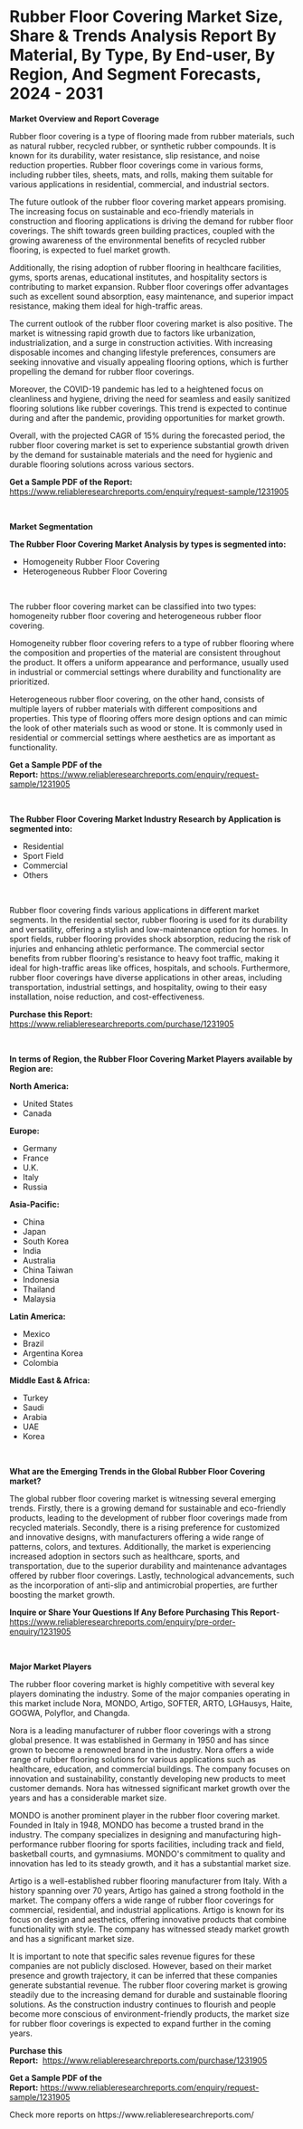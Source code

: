 <p><h1>Rubber Floor Covering Market Size, Share & Trends Analysis Report By Material, By Type, By End-user, By Region, And Segment Forecasts, 2024 - 2031</h1></p><p><strong>Market Overview and Report Coverage</strong></p>
<p><p>Rubber floor covering is a type of flooring made from rubber materials, such as natural rubber, recycled rubber, or synthetic rubber compounds. It is known for its durability, water resistance, slip resistance, and noise reduction properties. Rubber floor coverings come in various forms, including rubber tiles, sheets, mats, and rolls, making them suitable for various applications in residential, commercial, and industrial sectors.</p><p>The future outlook of the rubber floor covering market appears promising. The increasing focus on sustainable and eco-friendly materials in construction and flooring applications is driving the demand for rubber floor coverings. The shift towards green building practices, coupled with the growing awareness of the environmental benefits of recycled rubber flooring, is expected to fuel market growth.</p><p>Additionally, the rising adoption of rubber flooring in healthcare facilities, gyms, sports arenas, educational institutes, and hospitality sectors is contributing to market expansion. Rubber floor coverings offer advantages such as excellent sound absorption, easy maintenance, and superior impact resistance, making them ideal for high-traffic areas.</p><p>The current outlook of the rubber floor covering market is also positive. The market is witnessing rapid growth due to factors like urbanization, industrialization, and a surge in construction activities. With increasing disposable incomes and changing lifestyle preferences, consumers are seeking innovative and visually appealing flooring options, which is further propelling the demand for rubber floor coverings.</p><p>Moreover, the COVID-19 pandemic has led to a heightened focus on cleanliness and hygiene, driving the need for seamless and easily sanitized flooring solutions like rubber coverings. This trend is expected to continue during and after the pandemic, providing opportunities for market growth.</p><p>Overall, with the projected CAGR of 15% during the forecasted period, the rubber floor covering market is set to experience substantial growth driven by the demand for sustainable materials and the need for hygienic and durable flooring solutions across various sectors.</p></p>
<p><strong>Get a Sample PDF of the Report:</strong> <a href="https://www.reliableresearchreports.com/enquiry/request-sample/1231905">https://www.reliableresearchreports.com/enquiry/request-sample/1231905</a></p>
<p>&nbsp;</p>
<p><strong>Market Segmentation</strong></p>
<p><strong>The Rubber Floor Covering Market Analysis by types is segmented into:</strong></p>
<p><ul><li>Homogeneity Rubber Floor Covering</li><li>Heterogeneous Rubber Floor Covering</li></ul></p>
<p>&nbsp;</p>
<p><p>The rubber floor covering market can be classified into two types: homogeneity rubber floor covering and heterogeneous rubber floor covering. </p><p>Homogeneity rubber floor covering refers to a type of rubber flooring where the composition and properties of the material are consistent throughout the product. It offers a uniform appearance and performance, usually used in industrial or commercial settings where durability and functionality are prioritized.</p><p>Heterogeneous rubber floor covering, on the other hand, consists of multiple layers of rubber materials with different compositions and properties. This type of flooring offers more design options and can mimic the look of other materials such as wood or stone. It is commonly used in residential or commercial settings where aesthetics are as important as functionality.</p></p>
<p><strong>Get a Sample PDF of the Report:</strong>&nbsp;<a href="https://www.reliableresearchreports.com/enquiry/request-sample/1231905">https://www.reliableresearchreports.com/enquiry/request-sample/1231905</a></p>
<p>&nbsp;</p>
<p><strong>The Rubber Floor Covering Market Industry Research by Application is segmented into:</strong></p>
<p><ul><li>Residential</li><li>Sport Field</li><li>Commercial</li><li>Others</li></ul></p>
<p>&nbsp;</p>
<p><p>Rubber floor covering finds various applications in different market segments. In the residential sector, rubber flooring is used for its durability and versatility, offering a stylish and low-maintenance option for homes. In sport fields, rubber flooring provides shock absorption, reducing the risk of injuries and enhancing athletic performance. The commercial sector benefits from rubber flooring's resistance to heavy foot traffic, making it ideal for high-traffic areas like offices, hospitals, and schools. Furthermore, rubber floor coverings have diverse applications in other areas, including transportation, industrial settings, and hospitality, owing to their easy installation, noise reduction, and cost-effectiveness.</p></p>
<p><strong>Purchase this Report:</strong>&nbsp; <a href="https://www.reliableresearchreports.com/purchase/1231905">https://www.reliableresearchreports.com/purchase/1231905</a></p>
<p>&nbsp;</p>
<p><strong>In terms of Region, the Rubber Floor Covering Market Players available by Region are:</strong></p>
<p>
    <p> <strong> North America: </strong>
        <ul>
            <li>United States</li>
            <li>Canada</li>
        </ul>
        </p> 
    <p> <strong> Europe: </strong>
        <ul>
            <li>Germany</li>
            <li>France</li>
            <li>U.K.</li>
            <li>Italy</li>
            <li>Russia</li>
        </ul>
        </p> 
    <p> <strong> Asia-Pacific: </strong>
        <ul>
            <li>China</li>
            <li>Japan</li>
            <li>South Korea</li>
            <li>India</li>
            <li>Australia</li>
            <li>China Taiwan</li>
            <li>Indonesia</li>
            <li>Thailand</li>
            <li>Malaysia</li>
        </ul>
        </p> 
    <p> <strong> Latin America: </strong>
        <ul>
            <li>Mexico</li>
            <li>Brazil</li>
            <li>Argentina Korea</li>
            <li>Colombia</li>
        </ul>
        </p> 
    <p> <strong> Middle East & Africa: </strong>
        <ul>
            <li>Turkey</li>
            <li>Saudi</li>
            <li>Arabia</li>
            <li>UAE</li>
            <li>Korea</li>
        </ul>
    </p>
    </p>
<p>&nbsp;</p>
<p><strong>What are the Emerging Trends in the Global Rubber Floor Covering market?</strong></p>
<p><p>The global rubber floor covering market is witnessing several emerging trends. Firstly, there is a growing demand for sustainable and eco-friendly products, leading to the development of rubber floor coverings made from recycled materials. Secondly, there is a rising preference for customized and innovative designs, with manufacturers offering a wide range of patterns, colors, and textures. Additionally, the market is experiencing increased adoption in sectors such as healthcare, sports, and transportation, due to the superior durability and maintenance advantages offered by rubber floor coverings. Lastly, technological advancements, such as the incorporation of anti-slip and antimicrobial properties, are further boosting the market growth.</p></p>
<p><strong>Inquire or Share Your Questions If Any Before Purchasing This Report</strong>- <a href="https://www.reliableresearchreports.com/enquiry/pre-order-enquiry/1231905">https://www.reliableresearchreports.com/enquiry/pre-order-enquiry/1231905</a></p>
<p>&nbsp;</p>
<p><strong>Major Market Players</strong></p>
<p><p>The rubber floor covering market is highly competitive with several key players dominating the industry. Some of the major companies operating in this market include Nora, MONDO, Artigo, SOFTER, ARTO, LGHausys, Haite, GOGWA, Polyflor, and Changda.</p><p>Nora is a leading manufacturer of rubber floor coverings with a strong global presence. It was established in Germany in 1950 and has since grown to become a renowned brand in the industry. Nora offers a wide range of rubber flooring solutions for various applications such as healthcare, education, and commercial buildings. The company focuses on innovation and sustainability, constantly developing new products to meet customer demands. Nora has witnessed significant market growth over the years and has a considerable market size.</p><p>MONDO is another prominent player in the rubber floor covering market. Founded in Italy in 1948, MONDO has become a trusted brand in the industry. The company specializes in designing and manufacturing high-performance rubber flooring for sports facilities, including track and field, basketball courts, and gymnasiums. MONDO's commitment to quality and innovation has led to its steady growth, and it has a substantial market size.</p><p>Artigo is a well-established rubber flooring manufacturer from Italy. With a history spanning over 70 years, Artigo has gained a strong foothold in the market. The company offers a wide range of rubber floor coverings for commercial, residential, and industrial applications. Artigo is known for its focus on design and aesthetics, offering innovative products that combine functionality with style. The company has witnessed steady market growth and has a significant market size.</p><p>It is important to note that specific sales revenue figures for these companies are not publicly disclosed. However, based on their market presence and growth trajectory, it can be inferred that these companies generate substantial revenue. The rubber floor covering market is growing steadily due to the increasing demand for durable and sustainable flooring solutions. As the construction industry continues to flourish and people become more conscious of environment-friendly products, the market size for rubber floor coverings is expected to expand further in the coming years.</p></p>
<p><strong>Purchase this Report:</strong>&nbsp;&nbsp;<a href="https://www.reliableresearchreports.com/purchase/1231905">https://www.reliableresearchreports.com/purchase/1231905</a></p>
<p></p>
<p><strong>Get a Sample PDF of the Report:</strong>&nbsp;<a href="https://www.reliableresearchreports.com/enquiry/request-sample/1231905">https://www.reliableresearchreports.com/enquiry/request-sample/1231905</a></p>
<p>Check more reports on https://www.reliableresearchreports.com/</p>
